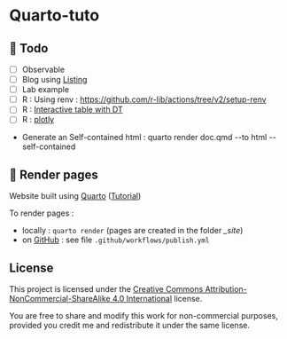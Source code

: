 # Quarto-tuto

## :construction: Todo

- [ ] Observable
- [ ] Blog using [Listing](https://quarto.org/docs/websites/website-listings.html)
- [ ] Lab example
- [ ] R : Using renv : https://github.com/r-lib/actions/tree/v2/setup-renv
- [ ] R : [Interactive table with DT](https://www.productive-r-workflow.com/quarto-tricks#internal-link)
- [ ] R : [plotly](https://www.productive-r-workflow.com/quarto-tricks#plotly)
- Generate an Self-contained html : quarto render doc.qmd --to html --self-contained

## :rocket: Render pages

Website built using [Quarto](https://quarto.org/) ([Tutorial](https://ludo2ne.github.io/Quarto-tuto/))

To render pages :

- locally : `quarto render` (pages are created in the folder *_site*)
- on [GitHub](https://ludo2ne.github.io/ENSAI-2A-complements-info/) : see file `.github/workflows/publish.yml`

## License

This project is licensed under the [Creative Commons Attribution-NonCommercial-ShareAlike 4.0 International](https://creativecommons.org/licenses/by-nc-sa/4.0/) license.

You are free to share and modify this work for non-commercial purposes, provided you credit me and redistribute it under the same license.
